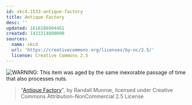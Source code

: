 ```yaml
---
id: xkcd.1533-antique-factory
title: Antique Factory
desc: ''
updated: 1616186984461
created: 1433314800000
sources:
  name: xkcd
  url: 'https://creativecommons.org/licenses/by-nc/2.5/'
  license: Creative Commons 2.5
---
```

![WARNING: This item was aged by the same inexorable passage of time that also processes nuts.](https://imgs.xkcd.com/comics/antique_factory.png)
> "[Antique Factory](https://xkcd.com/1533/)", by Randall Munroe, licensed under Creative Commons Attribution-NonCommercial 2.5 License
